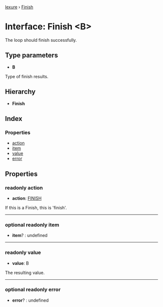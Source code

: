 [lexure](../README.md) › [Finish](finish.md)

# Interface: Finish \<**B**\>

The loop should finish successfully.

## Type parameters

* **B**

Type of finish results.

## Hierarchy

* **Finish**

## Index

### Properties

* [action](finish.md#readonly-action)
* [item](finish.md#optional-readonly-item)
* [value](finish.md#readonly-value)
* [error](finish.md#optional-readonly-error)

## Properties

### readonly action

* **action**: [FINISH](../enums/looptag.md#finish)

If this is a Finish, this is 'finish'.

___

### optional readonly item

* **item**? : undefined

___

### readonly value

* **value**: B

The resulting value.

___

### optional readonly error

* **error**? : undefined
